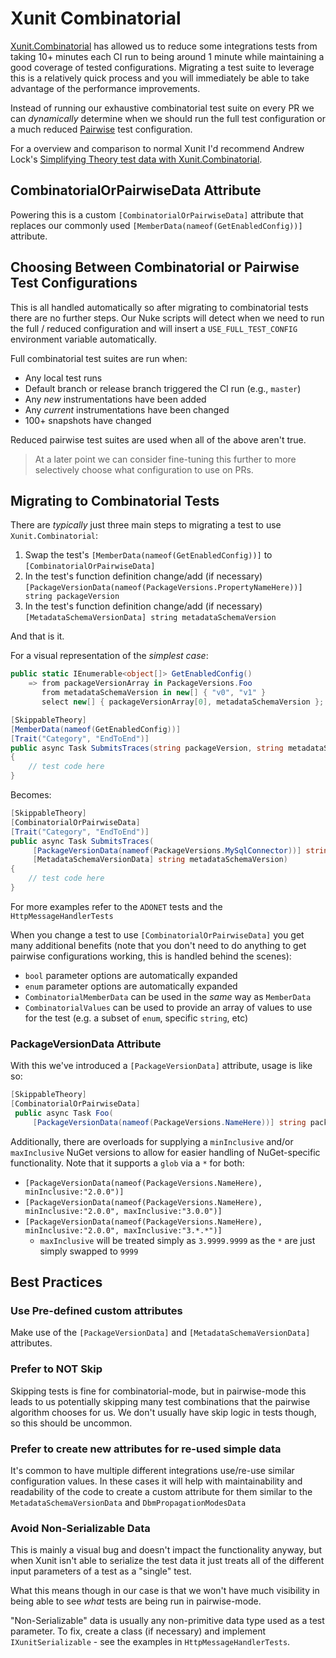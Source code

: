 # Xunit Combinatorial

[Xunit.Combinatorial](https://github.com/AArnott/Xunit.Combinatorial) has allowed us to reduce some integrations tests from taking 10+ minutes each CI run to being around 1 minute while maintaining a good coverage of tested configurations. Migrating a test suite to leverage this is a relatively quick process and you will immediately be able to take advantage of the performance improvements.

Instead of running our exhaustive combinatorial test suite on every PR we can *dynamically* determine when we should run the full test configuration or a much reduced [Pairwise](https://en.wikipedia.org/wiki/All-pairs_testing) test configuration.

For a overview and comparison to normal Xunit I'd recommend Andrew Lock's [Simplifying Theory test data with Xunit.Combinatorial](https://andrewlock.net/simplifying-theory-test-data-with-xunit-combinatorial/).

## CombinatorialOrPairwiseData Attribute

Powering this is a custom `[CombinatorialOrPairwiseData]` attribute that replaces our commonly used `[MemberData(nameof(GetEnabledConfig))]` attribute.

## Choosing Between Combinatorial or Pairwise Test Configurations

This is all handled automatically so after migrating to combinatorial tests there are no further steps. Our Nuke scripts will detect when we need to run the full / reduced configuration and will insert a `USE_FULL_TEST_CONFIG` environment variable automatically.

Full combinatorial test suites are run when:
- Any local test runs
- Default branch or release branch triggered the CI run (e.g., `master`)
- Any *new* instrumentations have been added
- Any *current* instrumentations have been changed
- 100+ snapshots have changed

Reduced pairwise test suites are used when all of the above aren't true.
> At a later point we can consider fine-tuning this further to more selectively choose what configuration to use on PRs.

## Migrating to Combinatorial Tests

There are *typically* just three main steps to migrating a test to use `Xunit.Combinatorial`:
1. Swap the test's `[MemberData(nameof(GetEnabledConfig))]` to `[CombinatorialOrPairwiseData]`
2. In the test's function definition change/add (if necessary) `[PackageVersionData(nameof(PackageVersions.PropertyNameHere))] string packageVersion`
3. In the test's function definition change/add (if necessary) `[MetadataSchemaVersionData] string metadataSchemaVersion`

And that is it.

For a visual representation of the *simplest case*:

```csharp
public static IEnumerable<object[]> GetEnabledConfig()
    => from packageVersionArray in PackageVersions.Foo
       from metadataSchemaVersion in new[] { "v0", "v1" }
       select new[] { packageVersionArray[0], metadataSchemaVersion };

[SkippableTheory]
[MemberData(nameof(GetEnabledConfig))]
[Trait("Category", "EndToEnd")]
public async Task SubmitsTraces(string packageVersion, string metadataSchemaVersion)
{
    // test code here
}
```

Becomes:

```csharp
[SkippableTheory]
[CombinatorialOrPairwiseData]
[Trait("Category", "EndToEnd")]
public async Task SubmitsTraces(
     [PackageVersionData(nameof(PackageVersions.MySqlConnector))] string packageVersion,
     [MetadataSchemaVersionData] string metadataSchemaVersion)
{
    // test code here
}

```

For more examples refer to the `ADONET` tests and the `HttpMessageHandlerTests`

When you change a test to use `[CombinatorialOrPairwiseData]` you get many additional benefits (note that you don't need to do anything to get pairwise configurations working, this is handled behind the scenes):

- `bool` parameter options are automatically expanded
- `enum` parameter options are automatically expanded
- `CombinatorialMemberData` can be used in the *same* way as `MemberData`
- `CombinatorialValues` can be used to provide an array of values to use for the test (e.g. a subset of `enum`, specific `string`, etc)

### PackageVersionData Attribute

With this we've introduced a `[PackageVersionData]` attribute, usage is like so:

```csharp
[SkippableTheory]
[CombinatorialOrPairwiseData]
 public async Task Foo(
     [PackageVersionData(nameof(PackageVersions.NameHere))] string packageVersion)
```

Additionally, there are overloads for supplying a `minInclusive` and/or `maxInclusive` NuGet versions to allow for easier handling of NuGet-specific functionality. Note that it supports a `glob` via a `*` for both:

- `[PackageVersionData(nameof(PackageVersions.NameHere), minInclusive:"2.0.0")]`
- `[PackageVersionData(nameof(PackageVersions.NameHere), minInclusive:"2.0.0", maxInclusive:"3.0.0")]`
- `[PackageVersionData(nameof(PackageVersions.NameHere), minInclusive:"2.0.0", maxInclusive:"3.*.*")]`
	- `maxInclusive` will be treated simply as `3.9999.9999` as the `*` are just simply swapped to `9999`
## Best Practices

### Use Pre-defined custom attributes

Make use of the `[PackageVersionData]` and `[MetadataSchemaVersionData]` attributes.

### Prefer to NOT Skip

Skipping tests is fine for combinatorial-mode, but in pairwise-mode this leads to us potentially skipping many test combinations that the pairwise algorithm chooses for us. We don't usually have skip logic in tests though, so this should be uncommon.

### Prefer to create new attributes for re-used simple data

It's common to have multiple different integrations use/re-use similar configuration values. In these cases it will help with maintainability and readability of the code to create a custom attribute for them similar to the `MetadataSchemaVersionData` and `DbmPropagationModesData`

### Avoid Non-Serializable Data

This is mainly a visual bug and doesn't impact the functionality anyway, but when Xunit isn't able to serialize the test data it just treats all of the different input parameters of a test as a "single" test.

What this means though in our case is that we won't have much visibility in being able to see *what* tests are being run in pairwise-mode.

"Non-Serializable" data is usually any non-primitive data type used as a test parameter.
To fix, create a class (if necessary) and implement `IXunitSerializable` - see the examples in `HttpMessageHandlerTests`.


